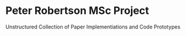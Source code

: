 # Peter Robertson MSc Project

Unstructured Collection of Paper Implementiations and Code Prototypes


